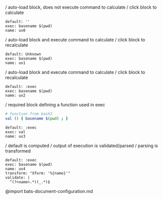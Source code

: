 / auto-load block, does not execute command to calculate
/ click block to calculate
```ux :[document_ux0]
default: ''
exec: basename $(pwd)
name: ux0
```
/ auto-load block and execute command to calculate
/ click block to recalculate
```ux :[document_ux1]
default: Unknown
exec: basename $(pwd)
name: ux1
```
/ auto-load block and execute command to calculate
/ click block to recalculate
```ux :[document_ux2]
default: :exec
exec: basename $(pwd)
name: ux2
```
/ required block defining a function used in exec
```bash :(bash3)
# function from bash3
val () { basename $(pwd) ; }
```
```ux :[document_ux3] +(bash3)
default: :exec
exec: val
name: ux3
```
/ default is computed
/ output of execution is validated/parsed
/ parsing is transformed
```ux :[document_ux4]
default: :exec
exec: basename $(pwd)
name: ux4
transform: "Xform: '%{name}'"
validate: |
  ^(?<name>.*)(_.*)$
```
@import bats-document-configuration.md